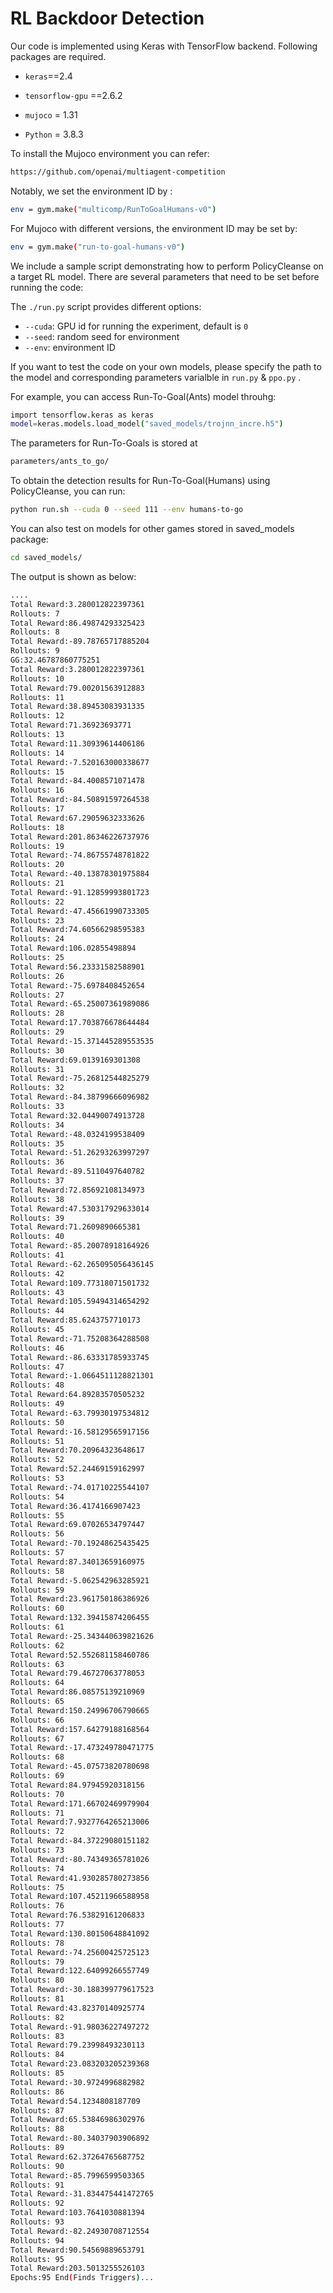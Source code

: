 # RL Backdoor Detection

Our code is implemented using Keras with TensorFlow backend. Following packages are required.

* `keras`==2.4

* `tensorflow-gpu` ==2.6.2

* `mujoco` = 1.31

* `Python` = 3.8.3

To install the Mujoco environment you can refer:

```bash
https://github.com/openai/multiagent-competition
```

Notably,  we set the environment ID by :

```bash
env = gym.make("multicomp/RunToGoalHumans-v0")
```

For Mujoco with different versions, the environment ID may be set by:

```bash
env = gym.make("run-to-goal-humans-v0")
```

We include a sample script demonstrating how to perform PolicyCleanse on a target RL model. There are several parameters that need to be set before running the code:

The `./run.py` script provides different options:

* `--cuda`: GPU id for running the experiment, default is `0`
* `--seed`: random seed for environment
* `--env`: environment ID

If you want to test the code on your own models, please specify the path to the model and corresponding parameters varialble in `run.py` & `ppo.py` .

For example, you can access Run-To-Goal(Ants) model throuhg:

```bash
import tensorflow.keras as keras
model=keras.models.load_model("saved_models/trojnn_incre.h5")
```

The parameters for Run-To-Goals is stored at 

```bash
parameters/ants_to_go/
```

To obtain the detection results for Run-To-Goal(Humans) using PolicyCleanse, you can run:

```bash
python run.sh --cuda 0 --seed 111 --env humans-to-go
```

You can also test on models for other games stored in saved_models package:

```bash
cd saved_models/
```

The output is shown as below:

```bash
....
Total Reward:3.280012822397361
Rollouts: 7
Total Reward:86.49874293325423
Rollouts: 8
Total Reward:-89.78765717885204
Rollouts: 9
GG:32.46787860775251
Total Reward:3.280012822397361
Rollouts: 10
Total Reward:79.00201563912883
Rollouts: 11
Total Reward:38.89453083931335
Rollouts: 12
Total Reward:71.36923693771
Rollouts: 13
Total Reward:11.30939614406186
Rollouts: 14
Total Reward:-7.520163000338677
Rollouts: 15
Total Reward:-84.4008571071478
Rollouts: 16
Total Reward:-84.50891597264538
Rollouts: 17
Total Reward:67.29059632333626
Rollouts: 18
Total Reward:201.86346226737976
Rollouts: 19
Total Reward:-74.86755748781822
Rollouts: 20
Total Reward:-40.13878301975884
Rollouts: 21
Total Reward:-91.12859993801723
Rollouts: 22
Total Reward:-47.45661990733305
Rollouts: 23
Total Reward:74.60566298595383
Rollouts: 24
Total Reward:106.02855498894
Rollouts: 25
Total Reward:56.23331582588901
Rollouts: 26
Total Reward:-75.6978408452654
Rollouts: 27
Total Reward:-65.25007361989086
Rollouts: 28
Total Reward:17.703876678644484
Rollouts: 29
Total Reward:-15.371445289553535
Rollouts: 30
Total Reward:69.0139169301308
Rollouts: 31
Total Reward:-75.26812544825279
Rollouts: 32
Total Reward:-84.38799666096982
Rollouts: 33
Total Reward:32.04490074913728
Rollouts: 34
Total Reward:-48.0324199538409
Rollouts: 35
Total Reward:-51.26293263997297
Rollouts: 36
Total Reward:-89.5110497640782
Rollouts: 37
Total Reward:72.85692108134973
Rollouts: 38
Total Reward:47.530317929633014
Rollouts: 39
Total Reward:71.2609890665381
Rollouts: 40
Total Reward:-85.20078918164926
Rollouts: 41
Total Reward:-62.265095056436145
Rollouts: 42
Total Reward:109.77318071501732
Rollouts: 43
Total Reward:105.59494314654292
Rollouts: 44
Total Reward:85.6243757710173
Rollouts: 45
Total Reward:-71.75208364288508
Rollouts: 46
Total Reward:-86.63331785933745
Rollouts: 47
Total Reward:-1.0664511128821301
Rollouts: 48
Total Reward:64.89283570505232
Rollouts: 49
Total Reward:-63.79930197534812
Rollouts: 50
Total Reward:-16.58129565917156
Rollouts: 51
Total Reward:70.20964323648617
Rollouts: 52
Total Reward:52.24469159162997
Rollouts: 53
Total Reward:-74.01710225544107
Rollouts: 54
Total Reward:36.4174166907423
Rollouts: 55
Total Reward:69.07026534797447
Rollouts: 56
Total Reward:-70.19248625435425
Rollouts: 57
Total Reward:87.34013659160975
Rollouts: 58
Total Reward:-5.062542963285921
Rollouts: 59
Total Reward:23.961750186386926
Rollouts: 60
Total Reward:132.39415874206455
Rollouts: 61
Total Reward:-25.343440639821626
Rollouts: 62
Total Reward:52.552681158460786
Rollouts: 63
Total Reward:79.46727063778053
Rollouts: 64
Total Reward:86.08575139210969
Rollouts: 65
Total Reward:150.24996706790665
Rollouts: 66
Total Reward:157.64279188168564
Rollouts: 67
Total Reward:-17.473249780471775
Rollouts: 68
Total Reward:-45.07573820780698
Rollouts: 69
Total Reward:84.97945920318156
Rollouts: 70
Total Reward:171.66702469979904
Rollouts: 71
Total Reward:7.9327764265213006
Rollouts: 72
Total Reward:-84.37229080151182
Rollouts: 73
Total Reward:-80.74349365781026
Rollouts: 74
Total Reward:41.930285780273856
Rollouts: 75
Total Reward:107.45211966588958
Rollouts: 76
Total Reward:76.53829161206833
Rollouts: 77
Total Reward:130.80150648841092
Rollouts: 78
Total Reward:-74.25600425725123
Rollouts: 79
Total Reward:122.64099266557749
Rollouts: 80
Total Reward:-30.188399779617523
Rollouts: 81
Total Reward:43.82370140925774
Rollouts: 82
Total Reward:-91.98036227497272
Rollouts: 83
Total Reward:79.23998493230113
Rollouts: 84
Total Reward:23.083203205239368
Rollouts: 85
Total Reward:-30.9724996882982
Rollouts: 86
Total Reward:54.1234808187709
Rollouts: 87
Total Reward:65.53846986302976
Rollouts: 88
Total Reward:-80.34037903906892
Rollouts: 89
Total Reward:62.37264765687752
Rollouts: 90
Total Reward:-85.7996599503365
Rollouts: 91
Total Reward:-31.834475441472765
Rollouts: 92
Total Reward:103.7641030881394
Rollouts: 93
Total Reward:-82.24930708712554
Rollouts: 94
Total Reward:90.54569889653791
Rollouts: 95
Total Reward:203.5013255526103
Epochs:95 End(Finds Triggers)...
```
